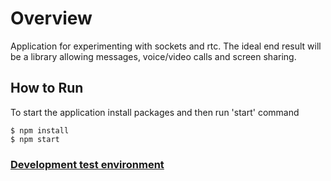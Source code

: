 # Overview
Application for experimenting with sockets and rtc.
The ideal end result will be a library allowing messages, voice/video calls and screen sharing.

## How to Run

To start the application install packages and then run 'start' command
```
$ npm install
$ npm start
```

### [Development test environment](https://jewelcrafting.herokuapp.com/)

